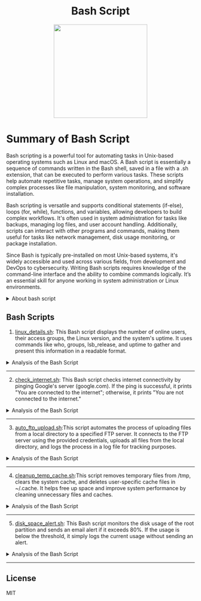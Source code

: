 <div align="center">

# Bash Script

<img src="https://cloud.githubusercontent.com/assets/2059754/24601246/753a7f36-1858-11e7-9d6b-7a0e64fb27f7.png" height="250px" width="250px">
</div>

# Summary of Bash Script

Bash scripting is a powerful tool for automating tasks in Unix-based operating systems such as Linux and macOS. A Bash script is essentially a sequence of commands written in the Bash shell, saved in a file with a .sh extension, that can be executed to perform various tasks. These scripts help automate repetitive tasks, manage system operations, and simplify complex processes like file manipulation, system monitoring, and software installation.

Bash scripting is versatile and supports conditional statements (if-else), loops (for, while), functions, and variables, allowing developers to build complex workflows. It's often used in system administration for tasks like backups, managing log files, and user account handling. Additionally, scripts can interact with other programs and commands, making them useful for tasks like network management, disk usage monitoring, or package installation.

Since Bash is typically pre-installed on most Unix-based systems, it's widely accessible and used across various fields, from development and DevOps to cybersecurity. Writing Bash scripts requires knowledge of the command-line interface and the ability to combine commands logically. It’s an essential skill for anyone working in system administration or Linux environments.

<details>
<summary>About bash script</summary>
  
### What is Bash Scripting?
Bash scripting is a powerful way to automate tasks and manage system operations in Unix-based systems like Linux and macOS. A Bash script is essentially a sequence of shell commands that are saved in a file, typically with a .sh extension. When executed, the script runs all the commands in sequence, allowing users to automate repetitive tasks, create complex workflows, and manage system resources efficiently.
### Common Applications of Bash Scripts:
1. Automation:
  Bash scripts are widely used to automate repetitive tasks like file backups, server monitoring, and software deployment.

2. System Administration:
  System administrators use Bash scripts to manage user accounts, monitor disk usage, automate updates, and manage network configurations.

3. Data Processing:
  Bash scripts are also useful in processing text files, generating reports, and managing large datasets by leveraging Unix text processing commands like awk, sed, and grep.

4. DevOps and CI/CD Pipelines:
  Bash scripts play a vital role in DevOps pipelines for automating deployments, configuring environments, and running tests.

5. Task Scheduling:
  With tools like cron, Bash scripts can be scheduled to run at specific times or intervals, making them ideal for automated tasks like system maintenance, backups, or periodic checks.

### Dependencies:
Before using a Bash script, there are a few dependencies to consider:

1. Bash Shell:
  Bash is the default shell in most Linux distributions and macOS, so it's typically available out-of-the-box. To check the Bash version on your system, use:
  ```bash
bash --version
```
2. System Utilities:
  Many Bash scripts rely on Unix utilities like grep, awk, sed, ls, and df. These utilities are pre-installed on most systems, but some scripts might require installing additional tools.For example, if you're writing a script to send emails, you'll need to install mailutils:
  ```bash
sudo apt install mailutils  # For Ubuntu/Debian
sudo yum install mailx      # For CentOS/RHEL
```
3. File Permissions:
  For a Bash script to execute, it must have execute permissions. This can be set with the chmod command:
 ```bash
chmod +x script.sh
```
### How Bash Scripts Work:
1. Script Structure:
  A Bash script starts with the shebang line #!/bin/bash, which tells the system that the script should be executed with the Bash shell. Without the shebang, the script may not execute     correctly, especially if it's run in a different shell environment.
2. Variables:
  Variables are used to store data. In Bash, variables can store strings, numbers, or command output:
 ```bash
name="John"
echo "Hello, $name"
```
  You can also capture command outputs into variables:
 ```bash
current_date=$(date)
echo "Today's date is: $current_date"
```
3. Control Flow (if/else, loops):
   Bash supports control flow structures such as if-else statements and loops. These are crucial for decision-making and repeating tasks within scripts.
   Example: Checking disk space:
```bash
if [ $(df / | grep / | awk '{print $5}' | sed 's/%//g') -gt 80 ]; then
    echo "Disk space is running low!"
fi
```
  Example: Looping through files:
```bash
for file in *.txt; do
    echo "Processing $file"
done
```
4. Functions:
   Functions allow you to encapsulate a series of commands into a reusable block, making your scripts more modular and readable.
```bash
greet() {
    echo "Hello, $1!"
}

greet "Alice"
```
5. Error Handling:
  Bash has built-in mechanisms for error handling using exit statuses. Every command returns an exit status, where 0 means success and non-zero indicates failure. You can capture these statuses and handle errors gracefully:
```bash
if [ $? -ne 0 ]; then
    echo "Command failed"
    exit 1
fi
```
6. Input and Output:
  Bash scripts can accept user input using the read command, and output can be written to files using redirection (> for overwrite, >> for append):
```bash
read -p "Enter your name: " user_name
echo "Welcome, $user_name!" > welcome.txt
```
7. Scheduling with Cron:
  To run a Bash script automatically at specific times, you can use cron. For example, to run a backup script every day at 2 AM, add it to crontab:
```bash
0 2 * * * /path/to/backup_script.sh
```
### Key Advantages of Bash Scripts:

1. Ease of Use:
  Bash scripting is relatively easy to learn, especially for those familiar with the Unix/Linux command line. It allows quick automation of everyday tasks without the need for complex     programming languages.

2. Portability:
  Bash scripts are portable across different Unix-based systems. As long as the system supports Bash, the same script can run on different Linux distributions or macOS without       modification.

3. Efficiency:
  Automating tasks with Bash can save time and reduce human error, particularly for repetitive tasks like system updates, backups, and server monitoring.

4.Integration with Other Tools:
  Bash scripts can easily integrate with other programming languages, tools, or system commands, making it a flexible tool for both simple and complex tasks.

## Conclusion:
Bash scripting is an indispensable tool for anyone working with Unix-based systems. Whether you're a system administrator managing resources, a developer automating tests, or a DevOps engineer maintaining pipelines, Bash scripting can significantly improve efficiency. With a combination of built-in commands, loops, and control flow, you can automate almost any task, saving time and minimizing errors. Understanding the basics of Bash and knowing how to leverage its power is essential for working in Linux environments.

</details>


## Bash Scripts

1. [linux_details.sh](Script/linux_details.sh): This Bash script displays the number of online users, their access groups, the Linux version, and the system's uptime. It uses commands like who, groups, lsb_release, and uptime to gather and present this information in a readable format.

<details>
<summary>Analysis of the Bash Script</summary>
This script is designed to provide essential information about the system and logged-in users. It retrieves data on online users, user access levels, Linux version, and system uptime. Below is a detailed breakdown of its functionality and use cases.
  
## How the Script Works:

1. Number of Online Users:
  
```bash
echo "Number of online users:"
who | wc -l
```
  The who command lists all currently logged-in users.
  wc -l counts the number of lines produced by the who command, which corresponds to the number of logged-in users.
  Purpose: This part shows how many users are currently logged into the system. This can be useful for administrators to monitor system access.
  
2. Access Types of Users:
  ```bash
echo -e "\nAccess types of users:"
for user in $(who | awk '{print $1}'); do
    echo "$user: $(groups $user | awk -F: '{print $2}')"
done
```
  First, the who command retrieves the list of users currently logged in, and awk '{print $1}' extracts the usernames.
  For each user, groups $user is executed to show which groups the user belongs to, revealing their access types. This command helps determine the privileges or roles of the user in the   system.
  Purpose: Displays the access level (groups) for each logged-in user. It is useful for checking user permissions and access control.
  
3. Linux Version:
```bash
echo -e "\nLinux version:"
lsb_release -a
```
  The lsb_release -a command shows detailed information about the Linux distribution, including the distribution name, version, and codename.
  Purpose: Displays the version and release information of the Linux distribution. This is important for understanding the environment the system is running on, particularly when       diagnosing system issues or performing updates.

4. System Uptime:
```bash
echo -e "\nSystem uptime:"
uptime -p
```
The uptime -p command shows how long the system has been running in a user-friendly format (e.g., "up 3 days, 4 hours").
Purpose: Displays how long the system has been running since the last reboot. It is important for system administrators to monitor system stability and decide if a reboot is necessary after long periods of uptime.

## How It Works Together:

The script is sequential and performs the following tasks:
1. Retrieves the number of users logged in.
2. Identifies which groups these users belong to, providing insight into their access rights.
3. Displays the current version of the Linux distribution, useful for maintaining or troubleshooting.
4. Displays the current version of the Linux distribution, useful for maintaining or troubleshooting.
   
Each section of the script is executed one after another, providing a concise summary of the system’s current status.

## Use Cases:
1. System Monitoring:
   System administrators can use this script to quickly gather key system information and user activity. Knowing how many users are logged in, what their access rights are, and how long the system has been running can help in managing and securing the system.
   
2. Security Audits:
   The access control section (groups of users) can help in security audits, where admins need to verify that the right users have the correct permissions.

3. Troubleshooting:
   When troubleshooting issues that may be related to system uptime or specific Linux versions, this script helps provide immediate context about the environment.

4. User Management:
   It helps administrators monitor logged-in users and ensure that only authorized users are accessing the system.

## Conclusion:
This Bash script is a useful tool for gathering essential system and user information. It automates the process of retrieving logged-in users, their access levels, the system's version, and uptime, making it a simple yet powerful script for system administrators. You can use it during routine checks, security audits, or whenever system information is required for troubleshooting or maintenance.

</details>
<hr>

2. [check_internet.sh](Script/check_internet.sh): This Bash script checks internet connectivity by pinging Google's server (google.com). If the ping is successful, it prints "You are connected to the internet"; otherwise, it prints "You are not connected to the internet."

<details>
<summary>Analysis of the Bash Script</summary>
This Bash script is designed to check the internet connection by pinging a specific website (in this case, google.com). It uses the ping command to determine whether the computer is connected to the internet. Below is an explanation of how the script works and its potential use cases.

## How the Script Works:
1. Setting the Target:
 ```bash
TARGET="google.com"
```
The variable TARGET is assigned the value "google.com". This is the domain that the script will attempt to ping to check the internet connection.
Purpose: This defines the website the script will use as a reference to determine internet connectivity. Google.com is chosen here because it is a reliable, well-known site that is rarely down.

2. Pinging the Target:
 ```bash
ping -c 1 $TARGET &> /dev/null
```
The ping command sends a small packet of data to the specified target (google.com) to check if the system can reach it.
The -c 1 option limits the ping to only one packet, meaning it will send just one ping request and wait for a response.
The &> /dev/null part suppresses the output, sending both standard output and error messages to /dev/null, so the user doesn’t see the details of the ping operation.
Purpose: This is the core of the script, where the actual connectivity test happens. If the system can successfully ping Google, it means the internet is working.

3. Checking the Ping Status:
 ```bash
if [ $? -eq 0 ]; then
```
The $? variable holds the exit status of the last executed command (in this case, the ping command). If the command succeeds, $? will be 0, indicating success. If it fails (e.g., no internet connection), $? will be a non-zero value.
The script checks whether the last command (ping) was successful by comparing $? to 0.
Purpose: This checks if the ping was successful, meaning the target (Google) responded, and hence, the internet connection is active.

4. Displaying the Result:
 ```bash
echo "You are connected to the internet."
```
If the ping was successful (i.e., the exit status is 0), the script prints the message: "You are connected to the internet."
If the ping fails (i.e., the exit status is not 0), the script executes the else block:
 ```bash
echo "You are not connected to the internet."
```
Purpose: This provides user feedback on whether the system is connected to the internet or not.

## Use Cases:
1. Checking Internet Connectivity:
   This script is useful for quickly determining if a system has internet access. It can be used as part of a larger automation or monitoring system that needs to verify the network status before performing tasks like downloading files or accessing remote servers.

2. Troubleshooting Network Issues:
   If you're experiencing issues with accessing online resources, running this script can help confirm whether the problem is related to your internet connection. It can tell you if the system itself is unable to reach external sites.

3. Server Monitoring:
  This script can be integrated into monitoring systems to regularly check if servers are connected to the internet. It can help ensure that servers are reachable from the outside, allowing administrators to take action if a connection is lost

4. Automation:
   Before running tasks that require internet access (e.g., software updates, downloading files, connecting to APIs), this script can be used to verify connectivity and avoid running tasks when offline.

## Conclusion:
This Bash script is a simple yet effective way to check internet connectivity by pinging a reliable external website like google.com. By monitoring the exit status of the ping command, the script can determine whether the system is online or offline and provide feedback to the user. It can be useful in a variety of scenarios, from troubleshooting network issues to ensuring that servers or systems are properly connected to the internet.


</details>
<hr>

3. [auto_ftp_upload.sh](Script/auto_ftp_upload.sh):This script automates the process of uploading files from a local directory to a specified FTP server. It connects to the FTP server using the provided credentials, uploads all files from the local directory, and logs the process in a log file for tracking purposes.

<details>
<summary>Analysis of the Bash Script</summary>
  
## Automated File Upload to an FTP Server
This Bash script is designed to automate the process of uploading files from a local directory to a remote FTP server. It uses the ftp command to establish a connection, authenticate with the server, and transfer files. Below is a breakdown of how the script works and its practical use cases.

## How the Script Works:
1. Setting FTP Server Details:
 ```bash
FTP_SERVER="ftp.example.com"   # Replace with your FTP server address
FTP_USERNAME="your_username"   # Replace with your FTP username
FTP_PASSWORD="your_password"   # Replace with your FTP password
FTP_DIRECTORY="/upload"        # Directory on the FTP server to upload files
```
These variables hold essential details for connecting to the FTP server:
FTP_SERVER: The address of the FTP server (e.g., ftp.example.com).
FTP_USERNAME and FTP_PASSWORD: The credentials for logging into the FTP server.
FTP_DIRECTORY: The directory on the FTP server where the files will be uploaded.
Purpose: These variables store the information required to authenticate and upload files to the specified FTP server.

2. Local Directory for Files:
 ```bash
LOCAL_DIRECTORY="/path/to/files"   # Replace with the path to your local directory
```
This specifies the local directory on your system where the files to be uploaded are located.
Purpose: This allows the script to know which files from your system should be uploaded to the FTP server.

3. Log File for Upload Status:
 ```bash
LOG_FILE="ftp_upload.log"
```
The log file is used to record the output and status of the FTP upload operation. This is useful for tracking whether the upload was successful or if there were any issues.
Purpose: Keeping a log file ensures that you have a record of the upload process for troubleshooting or verification.

4. The upload_files Function:
 ```bash
upload_files() {
    echo "Starting upload to FTP server: $FTP_SERVER"
    
    # Connect to the FTP server and upload files
    ftp -inv $FTP_SERVER <<EOF
user $FTP_USERNAME $FTP_PASSWORD
cd $FTP_DIRECTORY
lcd $LOCAL_DIRECTORY
mput *
bye
EOF

    echo "Upload completed. Check $LOG_FILE for details."
}
```
The upload_files function is the main part of the script that handles the file upload process.
The ftp -inv $FTP_SERVER command:
-i: Disables interactive prompting (i.e., auto-confirm actions like file overwrites).
-n: Prevents auto-login; instead, the script manually provides credentials.
-v: Enables verbose mode, which provides detailed output (which will be logged).
Inside the EOF block:
user $FTP_USERNAME $FTP_PASSWORD: Logs into the FTP server using the provided credentials.
cd $FTP_DIRECTORY: Changes to the specified directory on the FTP server.
lcd $LOCAL_DIRECTORY: Changes to the specified local directory where the files are located.
mput *: Uploads all files from the local directory to the FTP server.
bye: Closes the FTP session.
Purpose: This function automates the file transfer by logging into the FTP server, navigating to the correct directories, and uploading all files in one go.

5. Running the Function and Logging:
 ```bash
upload_files | tee $LOG_FILE
```
The upload_files function is called, and its output is piped to the tee command. The tee command writes the output to both the terminal (so you can see it in real time) and the log file (ftp_upload.log).
Purpose: This ensures that the script's status is both displayed and logged for future reference.

## Use Cases:
1. Automating Regular FTP Uploads:
  This script is perfect for automating the regular upload of files to an FTP server. For instance, businesses that need to update their website, share files with clients, or backup       data to a remote server can benefit from running this script on a scheduled basis (e.g., with cron).

2. Batch File Upload:
  Instead of manually uploading files one by one through an FTP client, this script allows for batch uploads of all files from a designated folder. This is useful in scenarios where       multiple files need to be transferred regularly.

3. Backup Systems:
  This script can be integrated into backup routines, where files or folders from a local system are automatically uploaded to a remote FTP server for storage and safekeeping.

4. Continuous File Transfer:
  For environments that require frequent file exchanges, such as data processing pipelines or content publishing systems, this script can streamline the process by eliminating the need   for manual FTP transfers.

5. Simplified File Transfer for Non-Technical Users:
  Users who aren’t comfortable with FTP clients can use this script by simply running it to transfer files. The script handles all the FTP commands, making it user-friendly

## Conclusion:
This Bash script provides a streamlined and automated method for uploading files from a local directory to a remote FTP server. It handles authentication, file transfers, and logs the results for easy monitoring. The script can be particularly useful for automating repetitive tasks such as backups, regular file uploads, or continuous data exchanges between a local system and an FTP server.

</details>
<hr>

4. [cleanup_temp_cache.sh](Script/cleanup_temp_cache.sh):This script removes temporary files from /tmp, clears the system cache, and deletes user-specific cache files in ~/.cache. It helps free up space and improve system performance by cleaning unnecessary files and caches.

<details>
<summary>Analysis of the Bash Script</summary>
  
## Cleaning Temporary Files and Cache
This Bash script is designed to clean different types of cache and temporary files on a Linux system. The script helps free up disk space and potentially improves system performance by removing unneeded files. Here’s a breakdown of how it works and when it might be useful.

## How the Script Works:
1. Cleaning Temporary Files:
 ```bash
clean_temp_files() {
    echo "Cleaning temporary files..."
    rm -rf /tmp/*
    echo "Temporary files cleaned."
}
```
This function deletes all files within the /tmp/ directory, which is typically used for storing temporary files by various applications.
The command rm -rf /tmp/*:
rm -rf: Recursively removes files and directories without prompting for confirmation (the -f flag is for "force").
/tmp/*: Targets everything inside the /tmp/ directory.
Purpose: Cleans out temporary files that are no longer needed. Temporary files can accumulate over time, wasting disk space.

2. Cleaning System Cache:
 ```bash
clean_system_cache() {
    echo "Cleaning system cache..."
    sync; echo 1 > /proc/sys/vm/drop_caches
    echo "System cache cleaned."
}
```
This function clears the system's memory cache, which includes filesystem caches.
The command sync; echo 1 > /proc/sys/vm/drop_caches:
sync: Flushes the filesystem buffers to ensure any pending writes are completed before cache clearing.
echo 1 > /proc/sys/vm/drop_caches: Instructs the kernel to drop page cache (but not other caches like dentries or inodes).
Purpose: Frees up memory by dropping cached files that are no longer in use. This can improve performance in memory-constrained environments, though it is generally safe to let Linux manage the cache automatically.

3. Cleaning User Cache:
 ```bash
clean_user_cache() {
    echo "Cleaning user cache..."
    rm -rf ~/.cache/*
    echo "User cache cleaned."
}
```
This function deletes files inside the user’s cache directory (~/.cache), which is commonly used by applications (e.g., web browsers) to store cache data.
The command rm -rf ~/.cache/*:
~/.cache/*: Refers to all files and directories inside the user's .cache folder.
Purpose: Removes cached data from user applications, potentially freeing up disk space and resolving issues caused by corrupted cache files.

4. Running All Cleaning Functions:
 ```bash
clean_temp_files
clean_system_cache
clean_user_cache
```
The script sequentially runs the three functions: cleaning temporary files, system cache, and user cache.
Purpose: The script ensures that all cleaning actions are executed in order, resulting in a comprehensive cleanup process.

5. Final Message:
 ```bash
echo "Cleanup complete."Displays a message to the user indicating that the cleanup process has finished.
```

## Use Cases:
1. Freeing Up Disk Space:
  Over time, temporary files, cached data, and system caches can consume a significant amount of disk space. This script is useful for reclaiming space, especially on systems with limited storage.

2. Improving System Performance:
  In systems with constrained memory or storage, regularly clearing the cache and removing unnecessary files can help improve overall system performance by freeing up resources.

3. Maintaining System Hygiene:
  Regular cleanup of temporary and cache files can prevent issues such as slow application performance or excessive disk usage. This script could be set to run periodically via cron to keep the system clean.

4. Troubleshooting:
  Sometimes, applications misbehave due to corrupted cache files. Clearing the user cache (e.g., browser cache or application-specific cache) can resolve such issues without having to uninstall or reset the app.

## Conclusion:

This Bash script provides an easy way to clean temporary files, system caches, and user caches in Linux environments. It is particularly useful for freeing up disk space, improving system performance, and resolving issues related to corrupted cache files. The script can be run manually or scheduled as part of regular system maintenance tasks.

</details>
<hr>

5. [disk_space_alert.sh](Script/disk_space_alert.sh): This Bash script monitors the disk usage of the root partition and sends an email alert if it exceeds 80%. If the usage is below the threshold, it simply logs the current usage without sending an alert.

<details>
<summary>Analysis of the Bash Script</summary>
  
## Disk Space Monitoring and Email Alert
This Bash script monitors the disk usage of the root partition (/) on a Linux system and sends an email alert if the disk usage exceeds a specified threshold. It’s a useful script for system administrators who need to ensure that critical servers or systems don’t run out of disk space. Below is a detailed explanation of how the script works and when it can be used.

## How the Script Works:

1. Set the Disk Usage Threshold:
 ```bash
THRESHOLD=80
```
The variable THRESHOLD is set to 80, meaning the script will trigger an alert if disk usage exceeds 80% of the total disk capacity.
Purpose: Allows the user to define a threshold for disk space usage. In this case, if usage goes above 80%, an email alert is triggered.

2. Email Settings:
 ```bash
TO_EMAIL="your_email@example.com"
SUBJECT="Disk Space Alert"
```
TO_EMAIL: The recipient’s email address for the alert.
SUBJECT: The subject line of the email.
Purpose: Specifies who will receive the alert and what the subject of the email will be. The user can customize these values.

3. Get the Disk Usage of Root Partition:
 ```bash
DISK_USAGE=$(df / | grep / | awk '{print $5}' | sed 's/%//g')
```
This line retrieves the current disk usage percentage for the root partition (/).
df /: Displays the disk space usage for the root partition.
grep /: Filters the line related to the root partition.
awk '{print $5}': Extracts the fifth column, which contains the disk usage percentage (e.g., "80%").
sed 's/%//g': Removes the percentage sign from the output, leaving just the numeric value (e.g., "80").
Purpose: The command calculates the current disk usage on the root partition, which will be compared against the threshold.

4. Check if Disk Usage Exceeds the Threshold:
 ```bash
if [ "$DISK_USAGE" -gt "$THRESHOLD" ]; then
```
This conditional statement checks if the disk usage percentage exceeds the threshold (80% in this case).
Purpose: Determines whether the system needs to trigger an alert based on the current disk usage.

5. Compose and Send the Email Alert:
 ```bash
BODY="Warning: Disk usage on root partition has reached ${DISK_USAGE}%. Please take action to free up space."

echo "$BODY" | mail -s "$SUBJECT" "$TO_EMAIL"
echo "Disk space warning email sent to $TO_EMAIL."
```
If the disk usage exceeds the threshold, the script creates a message body with a warning and includes the current disk usage percentage.
The mail command is used to send the email:
mail -s "$SUBJECT" "$TO_EMAIL": Sends an email with the specified subject and recipient using the email body created.
Purpose: The email notifies the administrator or user that the disk usage has reached a critical level and action is needed to free up space.

6. No Alert if Disk Usage is Under Control:
 ```bash
else
    echo "Disk usage is under control: ${DISK_USAGE}%"
fi
```
If the disk usage is below the threshold, the script simply outputs a message stating that disk usage is within acceptable limits.
Purpose: Provides a simple status update when no action is needed.

## Use Cases:

1. Monitoring Critical Servers:
  This script is ideal for monitoring disk usage on critical servers where running out of disk space could lead to system failures, application crashes, or data loss. By sending alerts    when disk space is low, administrators can take preventive actions before the system is impacted.

2. Automated Disk Space Alerts:
  The script can be scheduled using cron to run periodically (e.g., daily or hourly) to continuously monitor disk usage. This ensures that administrators are promptly informed when disk   space is running low, allowing them to respond quickly.

3. Preventing System Downtime:
  Low disk space can cause significant problems, especially on production servers. This script helps avoid downtime by alerting administrators before the situation becomes critical. For   example, web servers, databases, or application servers can all experience issues if disk space runs out.

4. Resource Management in Virtual Environments:
  In cloud or virtualized environments, disk space can be limited or allocated dynamically. This script helps manage resources more effectively by ensuring that disk usage stays within    safe limits.

## Conclusion:
This Bash script is a simple but effective tool for monitoring disk space usage on a Linux system. By sending email alerts when disk usage exceeds a defined threshold, the script helps administrators stay on top of resource management, prevent downtime, and ensure the smooth running of systems. It is particularly useful for environments where disk space is a critical resource, such as production servers or virtualized systems.


</details>
<hr>


## License

MIT
